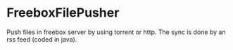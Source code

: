 # FreeboxFilePusher
Push files in freebox server by using torrent or http. The sync is done by an rss feed (coded in java).
